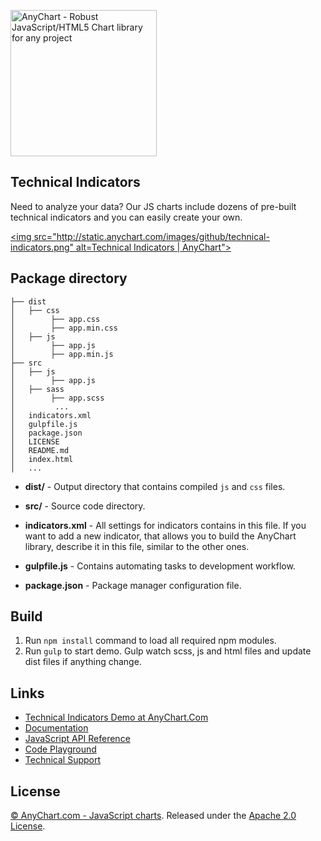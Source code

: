 [<img src="https://cdn.anychart.com/images/logo-transparent-segoe.png?2" width="234px" alt="AnyChart - Robust JavaScript/HTML5 Chart library for any project">](http://www.anychart.com)

## Technical Indicators
Need to analyze your data? Our JS charts include dozens of pre-built technical indicators and you can easily create your own.

[<img src="http://static.anychart.com/images/github/technical-indicators.png" alt=Technical Indicators | AnyChart">](http://anychart.com/solutions/big-data-speed-test/)

## Package directory
```
├── dist
│   ├── css
│        ├── app.css
│        ├── app.min.css
│   ├── js
│        ├── app.js
│        ├── app.min.js
├── src
│   ├── js
│        ├── app.js
│   ├── sass
│        ├── app.scss
│         ...
│   indicators.xml
│   gulpfile.js
│   package.json
│   LICENSE
│   README.md
│   index.html
│   ...
```

- **dist/** -
Output directory that contains compiled `js` and `css` files.

- **src/** -
Source code directory.

- **indicators.xml** -
All settings for indicators contains in this file.
If you want to add a new indicator, that allows you to build the AnyChart library, describe it in this file, similar to the other ones.

- **gulpfile.js** -
Contains automating tasks to development workflow.

- **package.json** -
Package manager configuration file.

## Build
1) Run `npm install` command to load all required npm modules.
2) Run `gulp` to start demo. Gulp watch scss, js and html files and update dist files if anything change.

## Links
* [Technical Indicators Demo at AnyChart.Com](https://www.anychart.com/solutions/technical-indicators/)
* [Documentation](https://docs.anychart.com)
* [JavaScript API Reference](https://api.anychart.com)
* [Code Playground](https://playground.anychart.com)
* [Technical Support](https://anychart.com/support)

## License
[© AnyChart.com - JavaScript charts](http://www.anychart.com). Released under the [Apache 2.0 License](https://github.com/anychart-solutions/technical-indicators/blob/master/LICENSE).
